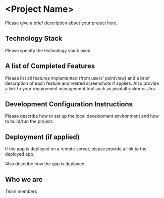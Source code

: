 # \<Project Name\>
Please give a brief description about your project here. 

## Technology Stack
Please specify the technology stack used.

## A list of Completed Features 
Pleaea list all features implemented (from users' pointview) and a brief description of each feature and related screenshots if applies. 
Also provide a link to your requirement management tool such as pivotaltracker or Jira. 

## Development Configuration Instructions
Please describe how to set up the local development environment and how to build/run the project.

## Deployment (if applied) 
If the app is deployed on a remote server, please provide a link to the deployed app. 

Also describe how the app is deployed. 

## Who we are
Team members
